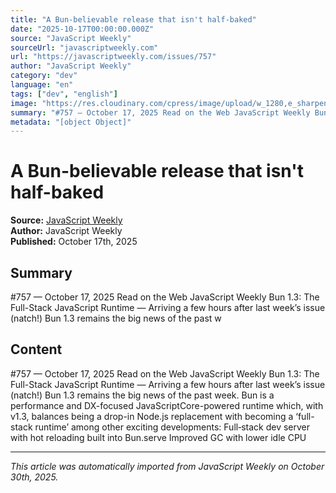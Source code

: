 ```yaml
---
title: "A Bun-believable release that isn't half-baked"
date: "2025-10-17T00:00:00.000Z"
source: "JavaScript Weekly"
sourceUrl: "javascriptweekly.com"
url: "https://javascriptweekly.com/issues/757"
author: "JavaScript Weekly"
category: "dev"
language: "en"
tags: ["dev", "english"]
image: "https://res.cloudinary.com/cpress/image/upload/w_1280,e_sharpen:60,q_auto/do9aq9hnb6aseugkrior.jpg"
summary: "#​757 — October 17, 2025 Read on the Web JavaScript Weekly Bun 1.3: The Full-Stack JavaScript Runtime — Arriving a few hours after last week’s issue (natch!) Bun 1.3 remains the big news of the past w"
metadata: "[object Object]"
---
```


# A Bun-believable release that isn't half-baked

**Source:** [JavaScript Weekly](https://javascriptweekly.com/issues/757)  
**Author:** JavaScript Weekly  
**Published:** October 17th, 2025  

## Summary

#​757 — October 17, 2025 Read on the Web JavaScript Weekly Bun 1.3: The Full-Stack JavaScript Runtime — Arriving a few hours after last week’s issue (natch!) Bun 1.3 remains the big news of the past w

## Content

#​757 — October 17, 2025 Read on the Web JavaScript Weekly Bun 1.3: The Full-Stack JavaScript Runtime — Arriving a few hours after last week’s issue (natch!) Bun 1.3 remains the big news of the past week. Bun is a performance and DX-focused JavaScriptCore-powered runtime which, with v1.3, balances being a drop-in Node.js replacement with becoming a ‘full-stack runtime’ among other exciting developments: Full‑stack dev server with hot reloading built into Bun.serve Improved GC with lower idle CPU

---

*This article was automatically imported from JavaScript Weekly on October 30th, 2025.*
